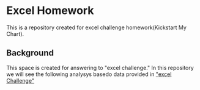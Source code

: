 # Excel Homework
This is a repository created for excel challenge homework(Kickstart My Chart).

## Background
This space is created for answering to "excel challenge." In this repository we will see the following analysys basedo data provided in ["excel Challenge"](https://uci.bootcampcontent.com/UCI-Coding-Bootcamp/uci-irv-data-pt-08-2020-u-c/tree/master/02-Homework/01-Excel) 
